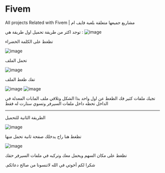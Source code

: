 # Fivem
All projects Related with Fivem | مشاريع جميعها متعلقة بلعبة فايف ام




توجد اكثر من طريقة تحميل اول طريقة هي :
![image](https://user-images.githubusercontent.com/108237989/181447618-3fa87ac0-d0ba-4877-a8a1-781d8c8238cc.png)


تظغط على الكلمة الخضراء  


![image](https://user-images.githubusercontent.com/108237989/181447852-762fde43-bebe-472f-be3b-dd1e03da1a7f.png)

تحمل الملف



![image](https://user-images.githubusercontent.com/108237989/181448297-ec95e883-de40-4edb-80b5-d038888a72a9.png)

تفك ظغط الملف

![image](https://user-images.githubusercontent.com/108237989/181450889-5c209a5b-2c0c-4061-8ba7-3be6f5c49a38.png)
![image](https://user-images.githubusercontent.com/108237989/181451232-a9e122dc-f180-457f-8735-f3cebcf38ffe.png)

تجيك ملفات كثير فك الظغط عن اول واحد بذا الشكل وتلاقي ملف المابات المعدلة في الداخل تحطه داخل ملفات السيرفر وتسوي ستارت له فقط

---------------------------------------------------------------





الطريقة الثانية للتحميل 


![image](https://user-images.githubusercontent.com/108237989/181451565-ab6ace73-add5-4803-b11e-7bfe1ca07da7.png)

تظغط هنا راح يدخلك صفحة ثانية تحمل منها  


![image](https://user-images.githubusercontent.com/108237989/181451744-8f938630-f1d8-43a4-813a-2d8c3501eb52.png)

تظغط على مكان السهم ويحمل معك وتركبه في ملفات السيرفر حقك



.شكرا لكم أخوتي في الله لاتنسونا من صالح دعائكم


